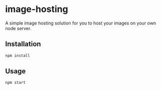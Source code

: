 # image-hosting

A simple image hosting solution for you to host your images on your own node server.

## Installation

```bash
npm install
```

## Usage

```bash
npm start
```
